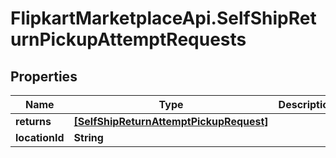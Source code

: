 # FlipkartMarketplaceApi.SelfShipReturnPickupAttemptRequests

## Properties
Name | Type | Description | Notes
------------ | ------------- | ------------- | -------------
**returns** | [**[SelfShipReturnAttemptPickupRequest]**](SelfShipReturnAttemptPickupRequest.md) |  | 
**locationId** | **String** |  | [optional] 
